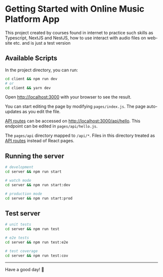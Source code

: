 # Getting Started with Online Music Platform App

This project created by courses found in internet to practice such skills as Typescript, NextJS and NestJS, how to use
interact with audio files on web-site etc. and is just a test version

## Available Scripts

In the project directory, you can run:

```bash
cd client && npm run dev
# or
cd client && yarn dev
```

Open [http://localhost:3000](http://localhost:3000) with your browser to see the result.

You can start editing the page by modifying `pages/index.js`. The page auto-updates as you edit the file.

[API routes](https://nextjs.org/docs/api-routes/introduction) can be accessed
on [http://localhost:3000/api/hello](http://localhost:3000/api/hello). This endpoint can be edited
in `pages/api/hello.js`.

The `pages/api` directory mapped to `/api/*`. Files in this directory treated
as [API routes](https://nextjs.org/docs/api-routes/introduction) instead of React pages.

## Running the server

```bash
# development
cd server && npm run start

# watch mode
cd server && npm run start:dev

# production mode
cd server && npm run start:prod
```

## Test server

```bash
# unit tests
cd server && npm run test

# e2e tests
cd server && npm run test:e2e

# test coverage
cd server && npm run test:cov
```

____

Have a good day! 👋